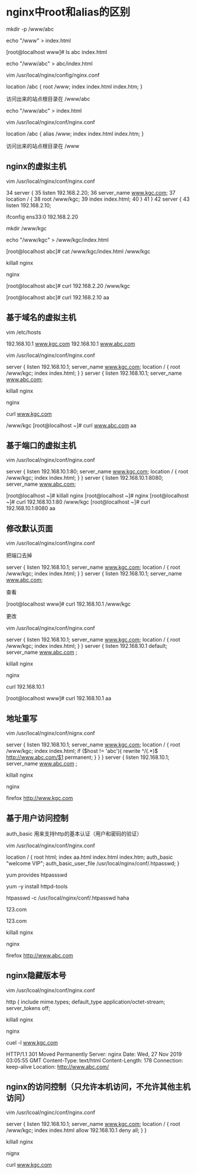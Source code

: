 # nginx中root和alias的区别

mkdir  -p   /www/abc

echo  "/www"  >  index.html

[root@localhost www]# ls
abc  index.html

echo  "/www/abc"  >  abc/index.html

vim   /usr/local/nginx/config/nginx.conf

location /abc {
            root  /www;
            index index.html index.htm;
        }

访问出来的站点根目录在 /www/abc

echo "/www/abc" > index.html

 vim /usr/local/nginx/conf/nginx.conf

location /abc {
            alias  /www;
            index index.html index.htm;
        }

访问出来的站点根目录在 /www

## nginx的虚拟主机

vim  /usr/local/nginx/conf/nginx.conf

34     server {
 35         listen   192.168.2.20;
 36         server_name www.kgc.com;
 37         location / {
 38                 root /www/kgc;
 39                 index index.html;
 40                 }
 41         }
 42     server {
 43         listen       192.168.2.10;

ifconfig ens33:0 192.168.2.20

 mkdir /www/kgc

echo "/www/kgc" > /www/kgc/index.html

[root@localhost abc]# cat /www/kgc/index.html 
/www/kgc

 killall nginx

 nginx

[root@localhost abc]# curl 192.168.2.20
/www/kgc

[root@localhost abc]# curl 192.168.2.10
aa

## 基于域名的虚拟主机

vim   /etc/hosts

192.168.10.1  www.kgc.com
192.168.10.1  www.abc.com

 vim   /usr/local/nginx/conf/nginx.conf

 server {
        listen    192.168.10.1;
        server_name  www.kgc.com;
        location / {
                root  /www/kgc;
                index  index.html;
        }
        }
    server {
        listen     192.168.10.1;
        server_name  www.abc.com;

killall  nginx

 nginx

curl  www.kgc.com

/www/kgc
[root@localhost ~]# curl  www.abc.com
aa

## 基于端口的虚拟主机

vim   /usr/local/nginx/conf/nginx.conf

 server {
        listen    192.168.10.1:80;
        server_name  www.kgc.com;
        location / {
                root  /www/kgc;
                index  index.html;
        }
        }
    server {
        listen     192.168.10.1:8080;
        server_name  www.abc.com;

[root@localhost ~]# killall nginx
[root@localhost ~]# nginx
[root@localhost ~]# curl  192.168.10.1:80
/www/kgc
[root@localhost ~]# curl  192.168.10.1:8080
aa

## 修改默认页面

vim  /usr/local/nginx/conf/nginx.conf

把端口去掉

 server {
        listen    192.168.10.1;
        server_name  www.kgc.com;
        location / {
                root  /www/kgc;
                index  index.html;
        }
        }
    server {
        listen     192.168.10.1;
        server_name  www.abc.com;

查看

[root@localhost www]# curl 192.168.10.1
/www/kgc

更改

 vim  /usr/local/nginx/conf/nginx.conf

  server {
        listen    192.168.10.1;
        server_name  www.kgc.com;
        location / {
                root  /www/kgc;
                index  index.html;
        }
        }
    server {
        listen     192.168.10.1 default;
        server_name  www.abc.com ;

killall  nginx

nginx  

curl  192.168.10.1

[root@localhost www]# curl 192.168.10.1
aa

## 地址重写

vim  /usr/local/nginx/conf/nignx.conf

 server {
        listen    192.168.10.1;
        server_name  www.kgc.com;
        location / {
                root  /www/kgc;
                index  index.html;
                if ($host != 'abc'){
                        rewrite ^/(.*)$ http://www.abc.com/$1 permanent;
        }
        }
        }
    server {
        listen     192.168.10.1;
        server_name  www.abc.com ;

killall  nginx

nginx

firefox  http://www.kgc.com



## 基于用户访问控制

auth_basic   用来支持http的基本认证（用户和密码的验证）

vim   /usr/local/nginx/conf/nginx.conf

  location / {
            root   html;
            index  aa.html index.html index.htm;
            auth_basic "welcome VIP";
            auth_basic_user_file /usr/local/nginx/conf/.htpasswd;
        }

yum provides htpassswd

yum -y install  httpd-tools

htpasswd  -c  /usr/local/nginx/conf/.htpasswd haha

123.com

123.com

killall  nginx

nginx

firefox  http://www.abc.com

## nginx隐藏版本号

vim  /usr/lcoal/nginx/conf/nginx.conf

http {
    include       mime.types;
    default_type  application/octet-stream;
    server_tokens off;

killall  nginx

nginx

cuel -l www.kgc.com

HTTP/1.1 301 Moved Permanently
Server: nginx
Date: Wed, 27 Nov 2019 03:05:55 GMT
Content-Type: text/html
Content-Length: 178
Connection: keep-alive
Location: http://www.abc.com/

## nginx的访问控制（只允许本机访问，不允许其他主机访问）

vim  /usr/lcoal/nginc/conf/nginx.conf

 server {
        listen    192.168.10.1;
        server_name  www.kgc.com;
        location / {
                root  /www/kgc;
                index index.html
                allow  192.168.10.1
                deny all;
        }
        }

killall  nginx

nignx

curl  www.kgc.com